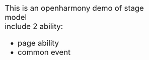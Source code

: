 <font size=5>This is an openharmony demo of stage model\
<font size=5>include 2 ability:
- page ability
- common event
